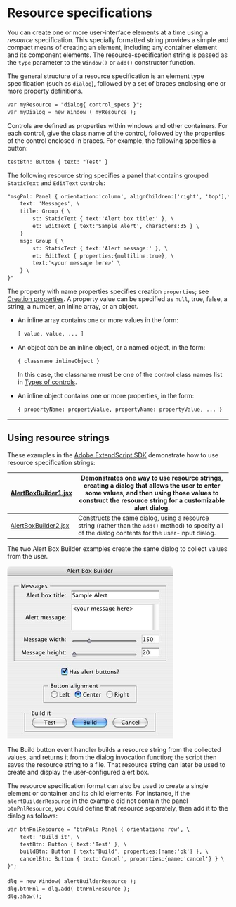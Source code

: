 # Resource specifications

You can create one or more user-interface elements at a time using a *resource* specification. This specially
formatted string provides a simple and compact means of creating an element, including any container
element and its component elements. The resource-specification string is passed as the `type` parameter to
the `Window()` or `add()` constructor function.

The general structure of a resource specification is an element type specification (such as `dialog`),
followed by a set of braces enclosing one or more property definitions.

```default
var myResource = "dialog{ control_specs }";
var myDialog = new Window ( myResource );
```

Controls are defined as properties within windows and other containers. For each control, give the class
name of the control, followed by the properties of the control enclosed in braces. For example, the
following specifies a button:

```default
testBtn: Button { text: "Test" }
```

The following resource string specifies a panel that contains grouped `StaticText` and `EditText` controls:

```default
"msgPnl: Panel { orientation:'column', alignChildren:['right', 'top'],\
    text: 'Messages', \
    title: Group { \
        st: StaticText { text:'Alert box title:' }, \
        et: EditText { text:'Sample Alert', characters:35 } \
    }
    msg: Group { \
        st: StaticText { text:'Alert message:' }, \
        et: EditText { properties:{multiline:true}, \
        text:'<your message here>' \
    } \
}"
```

The property with name properties specifies creation `properties`; see [Creation properties](scriptui-programming-model.md#creation-properties).
A property value can be specified as `null`, true, false, a string, a number, an inline array, or an object.

- An inline array contains one or more values in the form:
  ```default
  [ value, value, ... ]
  ```
- An object can be an inline object, or a named object, in the form:
  ```default
  { classname inlineObject }
  ```

  In this case, the classname must be one of the control class names list in [Types of controls](types-of-controls.md).
- An inline object contains one or more properties, in the form:
  ```default
  { propertyName: propertyValue, propertyName: propertyValue, ... }
  ```

---

## Using resource strings

These examples in the [Adobe ExtendScript SDK](https://github.com/Adobe-CEP/CEP-Resources/tree/master/ExtendScript-Toolkit) demonstrate how to use resource specification strings:

| [AlertBoxBuilder1.jsx](https://github.com/Adobe-CEP/CEP-Resources/blob/master/ExtendScript-Toolkit/Samples/javascript/AlertBoxBuilder1.jsx)   | Demonstrates one way to use resource strings, creating a dialog that allows the user to enter some values, and then using those values to construct the resource string for a customizable alert dialog.   |
|-----------------------------------------------------------------------------------------------------------------------------------------------|------------------------------------------------------------------------------------------------------------------------------------------------------------------------------------------------------------|
| [AlertBoxBuilder2.jsx](https://github.com/Adobe-CEP/CEP-Resources/blob/master/ExtendScript-Toolkit/Samples/javascript/AlertBoxBuilder2.jsx)   | Constructs the same dialog, using a resource string (rather than the `add()` method) to specify all of the dialog contents for the user-input dialog.                                                      |

The two Alert Box Builder examples create the same dialog to collect values from the user.

![Resource Strings Window](user-interface-tools/_static/04_user-interface-tools_defining-behavior_resource-strings.jpg)

The Build button event handler builds a resource string from the collected values, and returns it from the
dialog invocation function; the script then saves the resource string to a file. That resource string can later
be used to create and display the user-configured alert box.

The resource specification format can also be used to create a single element or container and its child
elements. For instance, if the `alertBuilderResource` in the example did not contain the panel
`btnPnlResource`, you could define that resource separately, then add it to the dialog as follows:

```default
var btnPnlResource = "btnPnl: Panel { orientation:'row', \
    text: 'Build it', \
    testBtn: Button { text:'Test' }, \
    buildBtn: Button { text:'Build', properties:{name:'ok'} }, \
    cancelBtn: Button { text:'Cancel', properties:{name:'cancel'} } \
}";

dlg = new Window( alertBuilderResource );
dlg.btnPnl = dlg.add( btnPnlResource );
dlg.show();
```
